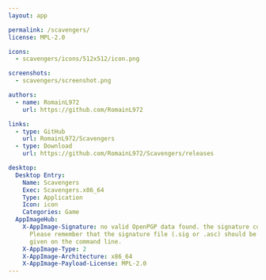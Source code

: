 ```yaml
---
layout: app

permalink: /scavengers/
license: MPL-2.0

icons:
  - scavengers/icons/512x512/icon.png

screenshots:
  - scavengers/screenshot.png

authors:
  - name: RomainL972
    url: https://github.com/RomainL972

links:
  - type: GitHub
    url: RomainL972/Scavengers
  - type: Download
    url: https://github.com/RomainL972/Scavengers/releases

desktop:
  Desktop Entry:
    Name: Scavengers
    Exec: Scavengers.x86_64
    Type: Application
    Icon: icon
    Categories: Game
  AppImageHub:
    X-AppImage-Signature: no valid OpenPGP data found. the signature could not be verified.
      Please remember that the signature file (.sig or .asc) should be the first file
      given on the command line.
    X-AppImage-Type: 2
    X-AppImage-Architecture: x86_64
    X-AppImage-Payload-License: MPL-2.0
---
```


